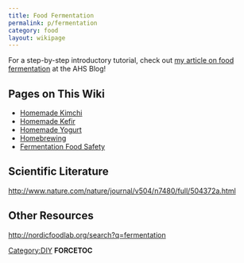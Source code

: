 ```yaml
---
title: Food Fermentation
permalink: p/fermentation
category: food
layout: wikipage
---
```


For a step-by-step introductory tutorial, check out [my article on food fermentation](http://www.andhigherstill.com/2013/05/thrift-is-beautiful-fermentation.html) at the AHS Blog!

Pages on This Wiki
------------------

-   [Homemade Kimchi](/Homemade_Kimchi "wikilink")
-   [Homemade Kefir](/Homemade_Kefir "wikilink")
-   [Homemade Yogurt](/Homemade_Yogurt "wikilink")
-   [Homebrewing](/Homebrewing "wikilink")
-   [Fermentation Food Safety](/Fermentation_Food_Safety "wikilink")

Scientific Literature
---------------------

<http://www.nature.com/nature/journal/v504/n7480/full/504372a.html>

Other Resources
---------------

<http://nordicfoodlab.org/search?q=fermentation>

[Category:DIY](/Category:DIY "wikilink") __FORCETOC__
